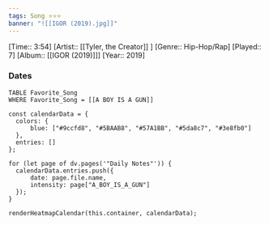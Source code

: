 ```yaml
---
tags: Song ⭐⭐⭐ 
banner: "![[IGOR (2019).jpg]]"
---
```

[Time:: 3:54]
[Artist:: [[Tyler, the Creator]] ]
[Genre:: Hip-Hop/Rap]
[Played:: 7]
[Album:: [[IGOR (2019)]]]
[Year:: 2019]
### Dates
````dataview
TABLE Favorite_Song
WHERE Favorite_Song = [[A BOY IS A GUN]]
````

  ```dataviewjs
const calendarData = { 
	colors: { 
		blue: ["#9ccfd8", "#5BAAB8", "#57A1BB", "#5da8c7", "#3e8fb0"] 
	}, 
	entries: [] 
}; 

for (let page of dv.pages('"Daily Notes"')) { 
	calendarData.entries.push({ 
		date: page.file.name, 
		intensity: page["A_BOY_IS_A_GUN"]
	}); 
} 

renderHeatmapCalendar(this.container, calendarData);
```
